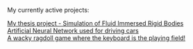 My currently active projects:

[My thesis project - Simulation of Fluid Immersed Rigid Bodies](https://github.com/swegg4n/Water-Immersed-Objects_Simulation)  
[Artificial Neural Network used for driving cars](https://github.com/swegg4n/ANN_Car)  
[A wacky ragdoll game where the keyboard is the playing field!](https://github.com/skypekitten9/Keyboard-Konundrum)  
